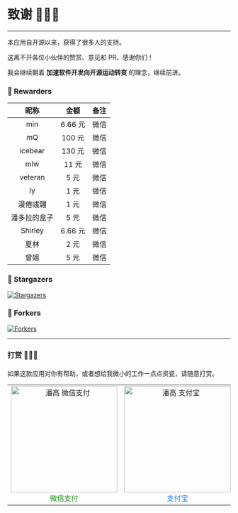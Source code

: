 # 致谢 🥳🥳🥳

---

本应用自开源以来，获得了很多人的支持。

这离不开各位小伙伴的赞赏、意见和 PR，感谢你们！

我会继续朝着 **加速软件开发向开源运动转变** 的理念，继续前进。

### 🍄 Rewarders

|     昵称     |  金额   | 备注 |
| :----------: | :-----: | :--: |
|     min      | 6.66 元 | 微信 |
|      mQ      | 100 元  | 微信 |
|   icebear    | 130 元  | 微信 |
|     mlw      |  11 元  | 微信 |
|   veteran    |  5 元   | 微信 |
|      ly      |  1 元   | 微信 |
|   漫倦彧翾   |  1 元   | 微信 |
| 潘多拉的盒子 |  5 元   | 微信 |
|   Shirley    | 6.66 元 | 微信 |
|     夏林     |  2 元   | 微信 |
|     曾姐     |  5 元   | 微信 |

### 🍄 Stargazers

[![Stargazers](https://reporoster.com/stars/pangao1990/PPX)](https://github.com/pangao1990/PPX/stargazers)

### 🍄 Forkers

[![Forkers](https://reporoster.com/forks/pangao1990/PPX)](https://github.com/pangao1990/PPX/network/members)

---

### 打赏 🥰🥰🥰

<div style="margin-top:20px">
  <div style="margin-bottom:10px;">如果这款应用对你有帮助，或者想给我微小的工作一点点资瓷，请随意打赏。</div>
  <table rules="none">
	  <tr>
		  <td align="center">
			  <img src="https://pangao1990.gitee.io/images/wechatpay.jpg" alt="潘高 微信支付" style="width:240px; height:240px;" />
              <font color="#159718">微信支付</font>
		  </td>
		  <td align="center">
			  <img src="https://pangao1990.gitee.io/images/alipay.png" alt="潘高 支付宝" style="width:240px; height:240px;" />
              <font color="#217cfb">支付宝</font>
		  </td>
	  </tr>
  </table>
</div>
